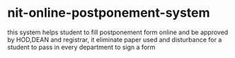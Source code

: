 # nit-online-postponement-system
this system helps student to fill postponement form online and be approved by HOD,DEAN and registrar, it eliminate paper used and disturbance for a student to pass in every department to sign a form
